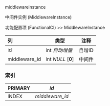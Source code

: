 middlewareinstance

中间件实例 (MiddlewareInstance)

功能配置项 (FunctionalCI) >> MiddlewareInstance



| 列            | 类型               | 注释   |
| :------------ | ------------------ | ------ |
| id            | int *自动增量*     | 自增ID |
| middleware_id | int *NULL* [**0**] | 中间件 |

### 索引

| PRIMARY | *id*            |
| :------ | --------------- |
| INDEX   | *middleware_id* |